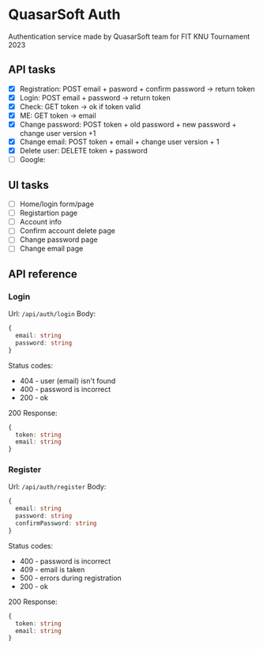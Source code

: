 # QuasarSoft Auth

Authentication service made by QuasarSoft team for FIT KNU Tournament 2023

## API tasks

- [x] Registration: POST email + pasword + confirm password -> return token
- [x] Login: POST email + password -> return token
- [x] Check: GET token -> ok if token valid
- [x] ME: GET token -> email
- [x] Change password: POST token + old password + new password + change user version +1
- [x] Change email: POST token + email + change user version + 1
- [x] Delete user: DELETE token + password
- [ ] Google:

## UI tasks

- [ ] Home/login form/page
- [ ] Registartion page
- [ ] Account info
- [ ] Confirm account delete page
- [ ] Change password page
- [ ] Change email page

## API reference

### Login

Url: `/api/auth/login`
Body:

```ts
{
  email: string
  password: string
}
```

Status codes:

- 404 - user (email) isn't found
- 400 - password is incorrect
- 200 - ok

200 Response:

```ts
{
  token: string
  email: string
}
```

### Register

Url: `/api/auth/register`
Body:

```ts
{
  email: string
  password: string
  confirmPassword: string
}
```

Status codes:

- 400 - password is incorrect
- 409 - email is taken
- 500 - errors during registration
- 200 - ok

200 Response:

```ts
{
  token: string
  email: string
}
```
